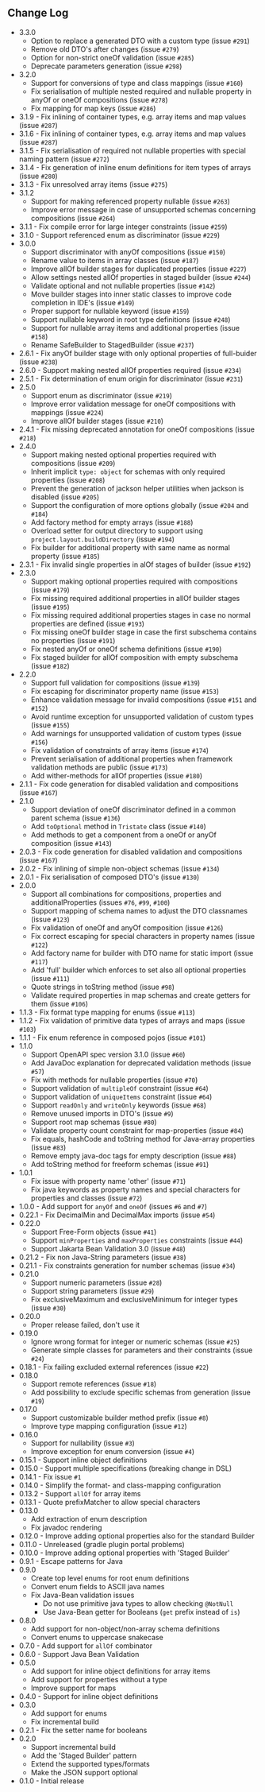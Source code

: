 ## Change Log

* 3.3.0
    * Option to replace a generated DTO with a custom type (issue `#291`)
    * Remove old DTO's after changes (issue `#279`)
    * Option for non-strict oneOf validation (issue `#285`)
    * Deprecate parameters generation (issue `#298`)
* 3.2.0
    * Support for conversions of type and class mappings (issue `#160`)
    * Fix serialisation of multiple nested required and nullable property in anyOf or oneOf compositions (issue `#278`)
    * Fix mapping for map keys (issue `#286`)
* 3.1.9 - Fix inlining of container types, e.g. array items and map values (issue `#287`)
* 3.1.6 - Fix inlining of container types, e.g. array items and map values (issue `#287`)
* 3.1.5 - Fix serialisation of required not nullable properties with special naming pattern (issue `#272`)
* 3.1.4 - Fix generation of inline enum definitions for item types of arrays (issue `#280`)
* 3.1.3 - Fix unresolved array items (issue `#275`)
* 3.1.2
    * Support for making referenced property nullable (issue `#263`)
    * Improve error message in case of unsupported schemas concerning compositions (issue `#264`)
* 3.1.1 - Fix compile error for large integer constraints (issue `#259`)
* 3.1.0 - Support referenced enum as discriminator (issue `#229`)
* 3.0.0
    * Support discriminator with anyOf compositions (issue `#150`)
    * Rename value to items in array classes (issue `#187`)
    * Improve allOf builder stages for duplicated properties (issue `#227`)
    * Allow settings nested allOf properties in staged builder (issue `#244`)
    * Validate optional and not nullable properties (issue `#142`)
    * Move builder stages into inner static classes to improve code completion in IDE's (issue `#149`)
    * Proper support for nullable keyword (issue `#159`)
    * Support nullable keyword in root type definitions (issue `#248`)
    * Support for nullable array items and additional properties (issue `#158`)
    * Rename SafeBuilder to StagedBuilder (issue `#237`)
* 2.6.1 - Fix anyOf builder stage with only optional properties of full-buider (issue `#238`)
* 2.6.0 - Support making nested allOf properties required (issue `#234`)
* 2.5.1 - Fix determination of enum origin for discriminator (issue `#231`)
* 2.5.0
    * Support enum as discriminator (issue `#219`)
    * Improve error validation message for oneOf compositions with mappings (issue `#224`)
    * Improve allOf builder stages (issue `#210`)
* 2.4.1 - Fix missing deprecated annotation for oneOf compositions (issue `#218`)
* 2.4.0
    * Support making nested optional properties required with compositions (issue `#209`)
    * Inherit implicit `type: object` for schemas with only required properties (issue `#208`)
    * Prevent the generation of jackson helper utilities when jackson is disabled (issue `#205`)
    * Support the configuration of more options globally (issue `#204` and `#184`)
    * Add factory method for empty arrays (issue `#188`)
    * Overload setter for output directory to support using `project.layout.buildDirectory` (issue `#194`)
    * Fix builder for additional property with same name as normal property (issue `#185`)
* 2.3.1 - Fix invalid single properties in alOf stages of builder (issue `#192`)
* 2.3.0
    * Support making optional properties required with compositions (issue `#179`)
    * Fix missing required additional properties in allOf builder stages (issue `#195`)
    * Fix missing required additional properties stages in case no normal properties are defined (issue `#193`)
    * Fix missing oneOf builder stage in case the first subschema contains no properties (issue `#191`)
    * Fix nested anyOf or oneOf schema definitions (issue `#190`)
    * Fix staged builder for allOf composition with empty subschema (issue `#182`)
* 2.2.0
    * Support full validation for compositions (issue `#139`)
    * Fix escaping for discriminator property name (issue `#153`)
    * Enhance validation message for invalid compositions (issue `#151` and `#152`)
    * Avoid runtime exception for unsupported validation of custom types (issue `#155`)
    * Add warnings for unsupported validation of custom types (issue `#156`)
    * Fix validation of constraints of array items (issue `#174`)
    * Prevent serialisation of additional properties when framework validation methods are public (issue `#173`)
    * Add wither-methods for allOf properties (issue `#180`)
* 2.1.1 - Fix code generation for disabled validation and compositions (issue `#167`)
* 2.1.0
    * Support deviation of oneOf discriminator defined in a common parent schema (issue `#136`)
    * Add `toOptional` method in `Tristate` class (issue `#140`)
    * Add methods to get a component from a oneOf or anyOf composition  (issue `#143`)
* 2.0.3 - Fix code generation for disabled validation and compositions (issue `#167`)
* 2.0.2 - Fix inlining of simple non-object schemas (issue `#134`)
* 2.0.1 - Fix serialisation of composed DTO's (issue `#130`)
* 2.0.0
    * Support all combinations for compositions, properties and additionalProperties (issues `#76`, `#99`, `#100`)
    * Support mapping of schema names to adjust the DTO classnames (issue `#123`)
    * Fix validation of oneOf and anyOf composition (issue `#126`)
    * Fix correct escaping for special characters in property names (issue `#122`)
    * Add factory name for builder with DTO name for static import (issue `#117`)
    * Add 'full' builder which enforces to set also all optional properties (issue `#111`)
    * Quote strings in toString method (issue `#98`)
    * Validate required properties in map schemas and create getters for them (issue `#106`)
* 1.1.3 - Fix format type mapping for enums (issue `#113`)
* 1.1.2 - Fix validation of primitive data types of arrays and maps (issue `#103`)
* 1.1.1 - Fix enum reference in composed pojos (issue `#101`)
* 1.1.0
    * Support OpenAPI spec version 3.1.0 (issue `#60`)
    * Add JavaDoc explanation for deprecated validation methods (issue `#57`)
    * Fix with methods for nullable properties (issue `#70`)
    * Support validation of `multipleOf` constraint (issue `#64`)
    * Support validation of `uniqueItems` constraint (issue `#64`)
    * Support `readOnly` and `writeOnly` keywords (issue `#68`)
    * Remove unused imports in DTO's (issue `#9`)
    * Support root map schemas (issue `#80`)
    * Validate property count constraint for map-properties (issue `#84`)
    * Fix equals, hashCode and toString method for Java-array properties (issue `#83`)
    * Remove empty java-doc tags for empty description (issue `#88`)
    * Add toString method for freeform schemas (issue `#91`)
* 1.0.1
    * Fix issue with property name 'other' (issue `#71`)
    * Fix java keywords as property names and special characters for properties and classes (issue `#72`)
* 1.0.0 - Add support for `anyOf` and `oneOf` (issues `#6` and `#7`)
* 0.22.1 - Fix DecimalMin and DecimalMax imports (issue `#54`)
* 0.22.0
    * Support Free-Form objects (issue `#41`)
    * Support `minProperties` and `maxProperties` constraints (issue `#44`)
    * Support Jakarta Bean Validation 3.0 (issue `#48`)
* 0.21.2 - Fix non Java-String parameters (issue `#38`)
* 0.21.1 - Fix constraints generation for number schemas (issue `#34`)
* 0.21.0
    * Support numeric parameters (issue `#28`)
    * Support string parameters (issue `#29`)
    * Fix exclusiveMaximum and exclusiveMinimum for integer types (issue `#30`)
* 0.20.0
    * Proper release failed, don't use it
* 0.19.0
    * Ignore wrong format for integer or numeric schemas (issue `#25`)
    * Generate simple classes for parameters and their constraints (issue `#24`)
* 0.18.1 - Fix failing excluded external references (issue `#22`)
* 0.18.0
    * Support remote references (issue `#18`)
    * Add possibility to exclude specific schemas from generation (issue `#19`)
* 0.17.0
    * Support customizable builder method prefix (issue `#8`)
    * Improve type mapping configuration (issue `#12`)
* 0.16.0
    * Support for nullability (issue `#3`)
    * Improve exception for enum conversion (issue `#4`)
* 0.15.1 - Support inline object definitions
* 0.15.0 - Support multiple specifications (breaking change in DSL)
* 0.14.1 - Fix issue `#1`
* 0.14.0 - Simplify the format- and class-mapping configuration
* 0.13.2 - Support `allOf` for array items
* 0.13.1 - Quote prefixMatcher to allow special characters
* 0.13.0
    * Add extraction of enum description
    * Fix javadoc rendering
* 0.12.0 - Improve adding optional properties also for the standard Builder
* 0.11.0 - Unreleased (gradle plugin portal problems)
* 0.10.0 - Improve adding optional properties with 'Staged Builder'
* 0.9.1 - Escape patterns for Java
* 0.9.0
    * Create top level enums for root enum definitions
    * Convert enum fields to ASCII java names
    * Fix Java-Bean validation issues
        * Do not use primitive java types to allow checking `@NotNull`
        * Use Java-Bean getter for Booleans (`get` prefix instead of `is`)
* 0.8.0
    * Add support for non-object/non-array schema definitions
    * Convert enums to uppercase snakecase
* 0.7.0 - Add support for `allOf` combinator
* 0.6.0 - Support Java Bean Validation
* 0.5.0
    * Add support for inline object definitions for array items
    * Add support for properties without a type
    * Improve support for maps
* 0.4.0 - Support for inline object definitions
* 0.3.0
    * Add support for enums
    * Fix incremental build
* 0.2.1 - Fix the setter name for booleans
* 0.2.0
    * Support incremental build
    * Add the 'Staged Builder' pattern
    * Extend the supported types/formats
    * Make the JSON support optional
* 0.1.0 - Initial release
